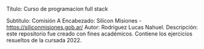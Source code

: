 Título: Curso de programacion full stack

Subtitulo: Comisión A
Encabezado: Silicon Misiones - https://siliconmisiones.gob.ar/
Autor: Rodriguez Lucas Nahuel.
Descripción: este repositorio fue creado con fines académicos. Contiene los ejercicios resueltos de la cursada 2022.

